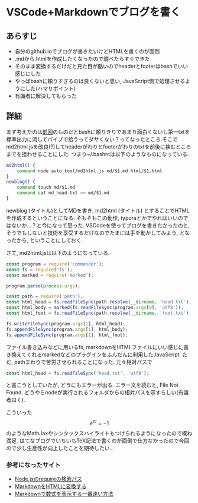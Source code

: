 # VSCode+Markdownでブログを書く

<script async src="https://cdnjs.cloudflare.com/ajax/libs/mathjax/2.7.0/MathJax.js?config=TeX-AMS_CHTML"></script>
<script type="text/x-mathjax-config">
     MathJax.Hub.Config({
     tex2jax: {
     inlineMath: [["\\(","\\)"] ],
     displayMath: [ ['$$','$$'], ["\\[","\\]"] ]
     }
     });
</script>

## あらすじ

- 自分のgithub.ioでブログが書きたいけどHTMLを書くのが面倒
- .mdから.htmlを作成したくなったので調べたらすぐできた
- そのまま変換するだけだと見た目が酷いのでheaderとfooterはbashでいい感じにした
- やっぱbashに頼りすぎるのは良くないと思い, JavaScript側で処理させるようにした(ハマりポイント)
- 有識者に解決してもらった

## 詳細

まず考えたのは[前回](https://silviase.github.io/blog/html/20200909.html)のものだとbashに頼りきりであまり面白くないし第一txtを標準出力に流してパイプで拾うってダサくない？ってなったところ.そこでmd2html.jsを改良(?)してheaderがわりとfooterがわりのtxtを前後に挟むところまでを担わせることにした. つまり~/.bashrcは以下のようなものになっている.

```bash
md2html() {
    command node auto_tool/md2html.js md/$1.md html/$1.html
}
newblog() {
    command touch md/$1.md
    command cat md_head.txt >> md/$1.md
}
```

newblog (タイトル)としてMDを書き, md2html (タイトル) とすることでHTMLを作成するということになる. そもそもこの動作, typoraとかでやればいいのではないか…？と今になって思った. VSCodeを使ってブログを書きたかったのと, そうでもしないと技術を享受するだけなのでたまには手を動かしてみよう, となったから, ということにしておく.

さて, md2html.jsは以下のようになっている.

```JavaScript
const program = require('commander');
const fs = require('fs');
const marked = require('marked');

program.parse(process.argv);

const path = require('path');
const html_head = fs.readFileSync(path.resolve(__dirname, 'head.txt'), 'utf8');
const html_body = marked(fs.readFileSync(program.args[0], 'utf8'));
const html_foot = fs.readFileSync(path.resolve(__dirname, 'foot.txt'), 'utf8');

fs.writeFileSync(program.args[1], html_head);
fs.appendFileSync(program.args[1], html_body);
fs.appendFileSync(program.args[1], html_foot);
```

ファイル書き込みなどに用いるfs, markdownをHTMLファイルにいい感じに書き換えてくれるmarkedなどのプラグインをふんだんに利用したJavaScript.
ただ, pathまわりで苦労させられることになった.
元々相対パスで

```JavaScript
const html_head = fs.readFileSync('head.txt', 'utf8');
```

と書こうとしていたが, どうにもエラーが出る.
エラー文を読むと, File Not Found.
どうやらnodeが実行されるフォルダからの相対パスを示すらしい(有識者曰く).

こういった $$ e^{\pi i} = -1 $$のようなMathJaxやシンタックスハイライトもつけられるようになったので概ね満足.
はてなブログでいちいちTeX記法で書くのが面倒で仕方なかったので今回ので少し生産性が向上したことを期待したい...

### 参考になったサイト

- [Node.jsのrequireの検索パス](https://qiita.com/aosho235/items/684cccc64e72b9d714e1)
- [MarkdownをHTMLに変換する](https://jsprimer.net/use-case/nodecli/md-to-html/)
- [Markdownで数式を表示する一番速い方法](https://qiita.com/tomtsutom0122/items/e0ab6b6ccbd369db1aa2)
